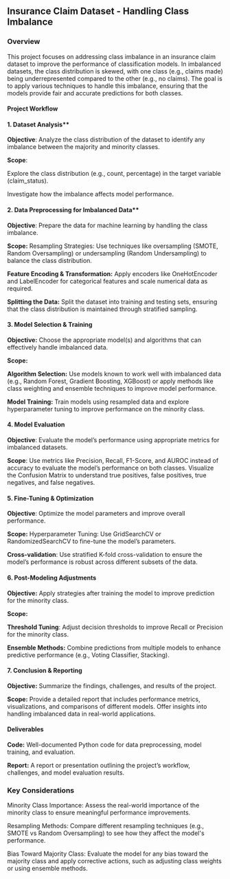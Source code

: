   ## Insurance Claim Dataset - Handling Class Imbalance

### Overview
This project focuses on addressing class imbalance in an insurance claim dataset to improve the performance of classification models. In imbalanced datasets, the class distribution is skewed, with one class (e.g., claims made) being underrepresented compared to the other (e.g., no claims). The goal is to apply various techniques to handle this imbalance, ensuring that the models provide fair and accurate predictions for both classes.

#### Project Workflow
#### 1. Dataset Analysis**

**Objective**: Analyze the class distribution of the dataset to identify any imbalance between the majority and minority classes.

**Scope**:

  Explore the class distribution (e.g., count, percentage) in the target variable (claim_status).
  
  Investigate how the imbalance affects model performance.

#### 2. Data Preprocessing for Imbalanced Data**

**Objective**: 
  Prepare the data for machine learning by handling the class imbalance.
  
**Scope:**
  Resampling Strategies: Use techniques like oversampling (SMOTE, Random Oversampling) or undersampling (Random Undersampling) to balance the class distribution.
  
**Feature Encoding & Transformation:** Apply encoders like OneHotEncoder and LabelEncoder for categorical features and scale numerical data as required.

**Splitting the Data:** Split the dataset into training and testing sets, ensuring that the class distribution is maintained through stratified sampling.

#### 3. Model Selection & Training

**Objective:** Choose the appropriate model(s) and algorithms that can effectively handle imbalanced data.

**Scope:**

**Algorithm Selection:** Use models known to work well with imbalanced data (e.g., Random Forest, Gradient Boosting, XGBoost) or apply methods like class weighting and ensemble techniques to improve model performance.

**Model Training:** Train models using resampled data and explore hyperparameter tuning to improve performance on the minority class.

#### 4. Model Evaluation

**Objective**: Evaluate the model’s performance using appropriate metrics for imbalanced datasets.

**Scope**:
Use metrics like Precision, Recall, F1-Score, and AUROC instead of accuracy to evaluate the model’s performance on both classes.
Visualize the Confusion Matrix to understand true positives, false positives, true negatives, and false negatives.

#### 5. Fine-Tuning & Optimization

**Objective**: Optimize the model parameters and improve overall performance.

**Scope:**
Hyperparameter Tuning: Use GridSearchCV or RandomizedSearchCV to fine-tune the model’s parameters.

**Cross-validation**: Use stratified K-fold cross-validation to ensure the model’s performance is robust across different subsets of the data.

#### 6. Post-Modeling Adjustments

**Objective:** Apply strategies after training the model to improve prediction for the minority class.

**Scope:**

**Threshold Tuning**: Adjust decision thresholds to improve Recall or Precision for the minority class.

**Ensemble Methods:** Combine predictions from multiple models to enhance predictive performance (e.g., Voting Classifier, Stacking).

#### 7. Conclusion & Reporting

**Objective:** Summarize the findings, challenges, and results of the project.

**Scope:**
Provide a detailed report that includes performance metrics, visualizations, and comparisons of different models.
Offer insights into handling imbalanced data in real-world applications.

#### Deliverables

**Code:** Well-documented Python code for data preprocessing, model training, and evaluation.

**Report:** A report or presentation outlining the project’s workflow, challenges, and model evaluation results.

### Key Considerations

Minority Class Importance: Assess the real-world importance of the minority class to ensure meaningful performance improvements.

Resampling Methods: Compare different resampling techniques (e.g., SMOTE vs Random Oversampling) to see how they affect the model's performance.

Bias Toward Majority Class: Evaluate the model for any bias toward the majority class and apply corrective actions, such as adjusting class weights or using ensemble methods.
